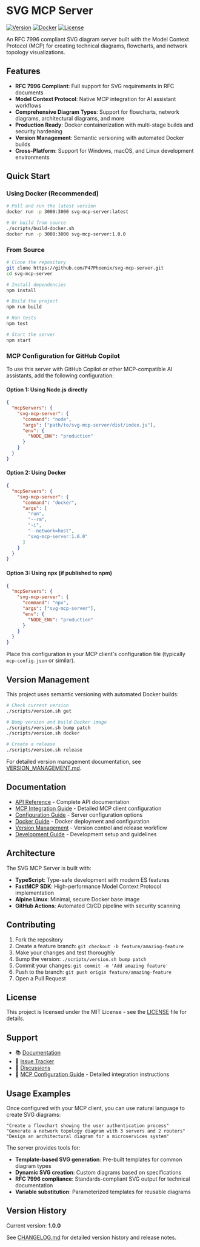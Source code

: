 # SVG MCP Server

[![Version](https://img.shields.io/badge/version-1.0.0-blue.svg)](./VERSION)
[![Docker](https://img.shields.io/badge/docker-ready-green.svg)](./docker/Dockerfile)
[![License](https://img.shields.io/badge/license-MIT-blue.svg)](./LICENSE)

An RFC 7996 compliant SVG diagram server built with the Model Context Protocol (MCP) for creating technical diagrams, flowcharts, and network topology visualizations.

## Features

- **RFC 7996 Compliant**: Full support for SVG requirements in RFC documents
- **Model Context Protocol**: Native MCP integration for AI assistant workflows
- **Comprehensive Diagram Types**: Support for flowcharts, network diagrams, architectural diagrams, and more
- **Production Ready**: Docker containerization with multi-stage builds and security hardening
- **Version Management**: Semantic versioning with automated Docker builds
- **Cross-Platform**: Support for Windows, macOS, and Linux development environments

## Quick Start

### Using Docker (Recommended)

```bash
# Pull and run the latest version
docker run -p 3000:3000 svg-mcp-server:latest

# Or build from source
./scripts/build-docker.sh
docker run -p 3000:3000 svg-mcp-server:1.0.0
```

### From Source

```bash
# Clone the repository
git clone https://github.com/P47Phoenix/svg-mcp-server.git
cd svg-mcp-server

# Install dependencies
npm install

# Build the project
npm run build

# Run tests
npm test

# Start the server
npm start
```

### MCP Configuration for GitHub Copilot

To use this server with GitHub Copilot or other MCP-compatible AI assistants, add the following configuration:

#### Option 1: Using Node.js directly
```json
{
  "mcpServers": {
    "svg-mcp-server": {
      "command": "node",
      "args": ["path/to/svg-mcp-server/dist/index.js"],
      "env": {
        "NODE_ENV": "production"
      }
    }
  }
}
```

#### Option 2: Using Docker
```json
{
  "mcpServers": {
    "svg-mcp-server": {
      "command": "docker",
      "args": [
        "run", 
        "--rm", 
        "-i", 
        "--network=host",
        "svg-mcp-server:1.0.0"
      ]
    }
  }
}
```

#### Option 3: Using npx (if published to npm)
```json
{
  "mcpServers": {
    "svg-mcp-server": {
      "command": "npx",
      "args": ["svg-mcp-server"],
      "env": {
        "NODE_ENV": "production"
      }
    }
  }
}
```

Place this configuration in your MCP client's configuration file (typically `mcp-config.json` or similar).

## Version Management

This project uses semantic versioning with automated Docker builds:

```bash
# Check current version
./scripts/version.sh get

# Bump version and build Docker image
./scripts/version.sh bump patch
./scripts/version.sh docker

# Create a release
./scripts/version.sh release
```

For detailed version management documentation, see [VERSION_MANAGEMENT.md](./docs/VERSION_MANAGEMENT.md).

## Documentation

- [API Reference](./docs/API.md) - Complete API documentation
- [MCP Integration Guide](./docs/MCP_INTEGRATION.md) - Detailed MCP client configuration
- [Configuration Guide](./docs/CONFIGURATION.md) - Server configuration options
- [Docker Guide](./docs/DOCKER.md) - Docker deployment and configuration
- [Version Management](./docs/VERSION_MANAGEMENT.md) - Version control and release workflow
- [Development Guide](./docs/DEVELOPMENT.md) - Development setup and guidelines

## Architecture

The SVG MCP Server is built with:
- **TypeScript**: Type-safe development with modern ES features
- **FastMCP SDK**: High-performance Model Context Protocol implementation
- **Alpine Linux**: Minimal, secure Docker base image
- **GitHub Actions**: Automated CI/CD pipeline with security scanning

## Contributing

1. Fork the repository
2. Create a feature branch: `git checkout -b feature/amazing-feature`
3. Make your changes and test thoroughly
4. Bump the version: `./scripts/version.sh bump patch`
5. Commit your changes: `git commit -m 'Add amazing feature'`
6. Push to the branch: `git push origin feature/amazing-feature`
7. Open a Pull Request

## License

This project is licensed under the MIT License - see the [LICENSE](LICENSE) file for details.

## Support

- 📚 [Documentation](./docs/)
- 🐛 [Issue Tracker](https://github.com/P47Phoenix/svg-mcp-server/issues)
- 💬 [Discussions](https://github.com/P47Phoenix/svg-mcp-server/discussions)
- 🔧 [MCP Configuration Guide](./docs/MCP_INTEGRATION.md) - Detailed integration instructions

## Usage Examples

Once configured with your MCP client, you can use natural language to create SVG diagrams:

```
"Create a flowchart showing the user authentication process"
"Generate a network topology diagram with 3 servers and 2 routers"
"Design an architectural diagram for a microservices system"
```

The server provides tools for:
- **Template-based SVG generation**: Pre-built templates for common diagram types
- **Dynamic SVG creation**: Custom diagrams based on specifications
- **RFC 7996 compliance**: Standards-compliant SVG output for technical documentation
- **Variable substitution**: Parameterized templates for reusable diagrams

## Version History

Current version: **1.0.0**

See [CHANGELOG.md](./CHANGELOG.md) for detailed version history and release notes.